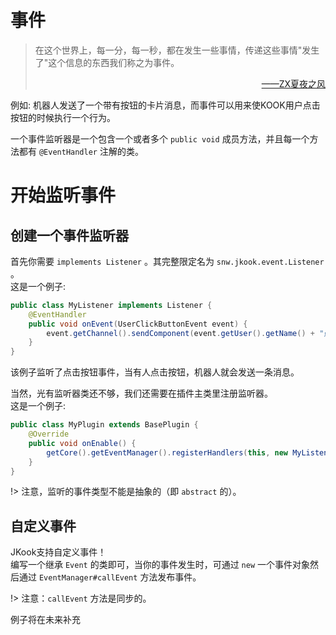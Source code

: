 # 事件
> 在这个世界上，每一分，每一秒，都在发生一些事情，传递这些事情"发生了"这个信息的东西我们称之为事件。
> <div align="right"><a href='https://github.com/SNWCreations'>——ZX夏夜之风</a></div>

例如: 机器人发送了一个带有按钮的卡片消息，而事件可以用来使KOOK用户点击按钮的时候执行一个行为。

一个事件监听器是一个包含一个或者多个 `public void` 成员方法，并且每一个方法都有 `@EventHandler` 注解的类。

# 开始监听事件

## 创建一个事件监听器
首先你需要 `implements Listener` 。其完整限定名为 `snw.jkook.event.Listener` 。  
这是一个例子:
```java
public class MyListener implements Listener {
    @EventHandler
    public void onEvent(UserClickButtonEvent event) { 
        event.getChannel().sendComponent(event.getUser().getName() + "点击了按钮");
    }
}
```
该例子监听了点击按钮事件，当有人点击按钮，机器人就会发送一条消息。

当然，光有监听器类还不够，我们还需要在插件主类里注册监听器。  
这是一个例子:
```java
public class MyPlugin extends BasePlugin {
    @Override
    public void onEnable() {
        getCore().getEventManager().registerHandlers(this, new MyListener());
    }
}
```

!> 注意，监听的事件类型不能是抽象的（即 `abstract` 的）。

## 自定义事件

JKook支持自定义事件！  
编写一个继承 `Event` 的类即可，当你的事件发生时，可通过 `new` 一个事件对象然后通过 `EventManager#callEvent` 方法发布事件。

!> 注意：`callEvent` 方法是同步的。

例子将在未来补充